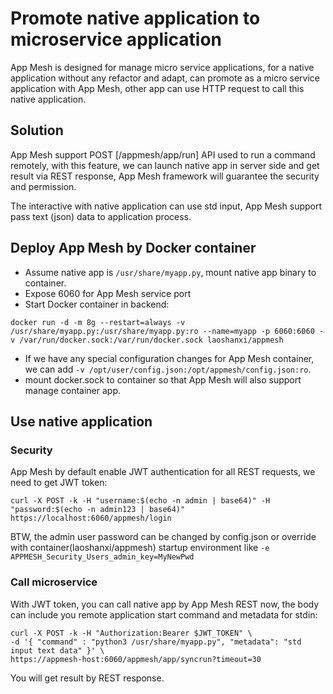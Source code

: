 # Promote native application to microservice application

App Mesh is designed for manage micro service applications, for a native application without any refactor and adapt, can promote as a micro service application with App Mesh, other app can use HTTP request to call this native application.

## Solution

App Mesh support POST [/appmesh/app/run] API used to run a command remotely, with this feature, we can launch native app in server side and get result via REST response, App Mesh framework will guarantee the security and permission.

The interactive with native application can use std input, App Mesh support pass text (json) data to application process.

## Deploy App Mesh by Docker container

* Assume native app is `/usr/share/myapp.py`, mount native app binary to container.
* Expose 6060 for App Mesh service port
* Start Docker container in backend:

```shell
docker run -d -m 8g --restart=always -v /usr/share/myapp.py:/usr/share/myapp.py:ro --name=myapp -p 6060:6060 -v /var/run/docker.sock:/var/run/docker.sock laoshanxi/appmesh
```

* If we have any special configuration changes for App Mesh container, we can add `-v /opt/user/config.json:/opt/appmesh/config.json:ro`.
* mount docker.sock to container so that App Mesh will also support manage container app.

## Use native application

### Security

App Mesh by default enable JWT authentication for all REST requests, we need to get JWT token:

```shell
curl -X POST -k -H "username:$(echo -n admin | base64)" -H "password:$(echo -n admin123 | base64)" https://localhost:6060/appmesh/login
```

BTW, the admin user password can be changed by config.json or override with container(laoshanxi/appmesh) startup environment like `-e APPMESH_Security_Users_admin_key=MyNewPwd`

### Call microservice

With JWT token, you can call native app by App Mesh REST now, the body can include you remote application start command and metadata for stdin:

```shell
curl -X POST -k -H "Authorization:Bearer $JWT_TOKEN" \
-d '{ "command" : "python3 /usr/share/myapp.py", "metadata": "std input text data" }' \
https://appmesh-host:6060/appmesh/app/syncrun?timeout=30
```

You will get result by REST response.
